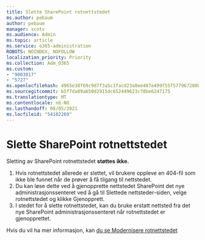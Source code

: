 ```yaml
---
title: Slette SharePoint rotnettstedet
ms.author: pebaum
author: pebaum
manager: scotv
ms.audience: Admin
ms.topic: article
ms.service: o365-administration
ROBOTS: NOINDEX, NOFOLLOW
localization_priority: Priority
ms.collection: Adm_O365
ms.custom:
- "9003017"
- "5727"
ms.openlocfilehash: 4965e38f69c9d7f3a5c1facd23a0ee487e499f55f5779672808a54b86c90aeaa
ms.sourcegitcommit: b5f7da89a650d2915dc652449623c78be6247175
ms.translationtype: MT
ms.contentlocale: nb-NO
ms.lasthandoff: 08/05/2021
ms.locfileid: "54102269"
---
```

# <a name="delete-the-sharepoint-root-site"></a>Slette SharePoint rotnettstedet

Sletting av SharePoint rotnettstedet **støttes ikke.**

1.  Hvis rotnettstedet allerede er slettet, vil brukere oppleve en 404-fil som ikke ble funnet når de prøver å få tilgang til nettstedet.
2.  Du kan løse dette ved å gjenopprette nettstedet SharePoint det [](https://admin.microsoft.com/sharepoint?page=recycleBin&modern=true) nye administrasjonssenteret ved å gå til Slettede nettsteder-siden, velge rotnettstedet og klikke Gjenopprett.
3.  I stedet for å slette [](https://docs.microsoft.com/sharepoint/modern-root-site#replace-your-root-site) rotnettstedet, kan du bruke erstatt nettsted fra det nye SharePoint administrasjonssenteret når rotnettstedet er gjenopprettet.

Hvis du vil ha mer informasjon, kan [du se Modernisere rotnettstedet](https://docs.microsoft.com/sharepoint/modern-root-site)